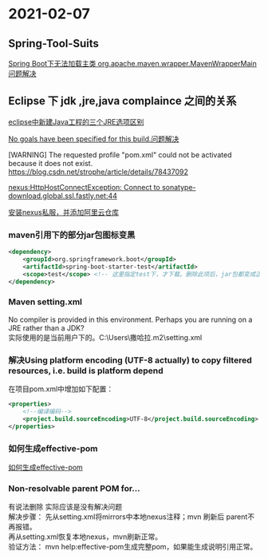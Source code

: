 # 2021-02-07

## Spring-Tool-Suits

[Spring Boot下无法加载主类 org.apache.maven.wrapper.MavenWrapperMain问题解决](https://blog.csdn.net/jiangyu1013/article/details/79261084)

## Eclipse 下 jdk ,jre,java complaince 之间的关系

[eclipse中新建Java工程的三个JRE选项区别](https://blog.csdn.net/wdjhzw/article/details/42086615【)

[No goals have been specified for this build.问题解决](https://www.pianshen.com/article/55361737579/)

[WARNING] The requested profile "pom.xml" could not be activated because it does not exist.  
https://blog.csdn.net/strophe/article/details/78437092

[nexus:HttpHostConnectException: Connect to sonatype-download.global.ssl.fastly.net:44](https://blog.csdn.net/zhuwei_clark/article/details/105265269)  

[安装nexus私服，并添加阿里云仓库](https://blog.csdn.net/freeager/article/details/80260033)  

### maven引用下的部分jar包图标变黑

```xml
<dependency>
    <groupId>org.springframework.boot</groupId>
    <artifactId>spring-boot-starter-test</artifactId>
    <scope>test</scope> <!-- 这里指定test下，才下载。删除此项后，jar包都变成正常。 -->
</dependency>
```

### Maven setting.xml

No compiler is provided in this environment. Perhaps you are running on a JRE rather than a JDK?  
实际使用的是当前用户下的。C:\Users\撒哈拉\.m2\setting.xml  

### 解决Using platform encoding (UTF-8 actually) to copy filtered resources, i.e. build is platform depend 

在项目pom.xml中增加如下配置：

```xml
<properties>
    <!--编译编码-->
    <project.build.sourceEncoding>UTF-8</project.build.sourceEncoding>
</properties>
```

### 如何生成effective-pom

[如何生成effective-pom](https://www.cnblogs.com/zytcomeon/p/14143020.html)

### Non-resolvable parent POM for...

有说法删除 <relativePath/> 实际应该是没有解决问题  
解决步骤：
 先从setting.xml将mirrors中本地nexus注释；mvn 刷新后 parent不再报错。  
 再从setting.xml恢复本地nexus，mvn刷新正常。  
验证方法： mvn help:effective-pom生成完整pom，如果能生成说明引用正常。  

